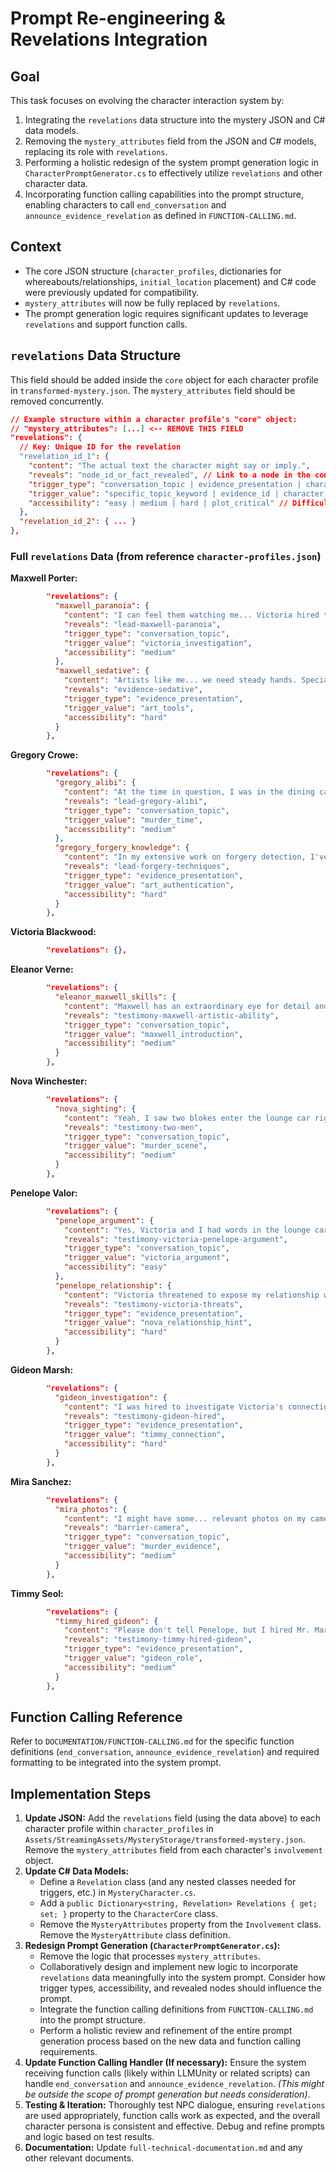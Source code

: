 # Prompt Re-engineering & Revelations Integration

## Goal
This task focuses on evolving the character interaction system by:
1.  Integrating the `revelations` data structure into the mystery JSON and C# data models.
2.  Removing the `mystery_attributes` field from the JSON and C# models, replacing its role with `revelations`.
3.  Performing a holistic redesign of the system prompt generation logic in `CharacterPromptGenerator.cs` to effectively utilize `revelations` and other character data.
4.  Incorporating function calling capabilities into the prompt structure, enabling characters to call `end_conversation` and `announce_evidence_revelation` as defined in `FUNCTION-CALLING.md`.

## Context
- The core JSON structure (`character_profiles`, dictionaries for whereabouts/relationships, `initial_location` placement) and C# code were previously updated for compatibility.
- `mystery_attributes` will now be fully replaced by `revelations`.
- The prompt generation logic requires significant updates to leverage `revelations` and support function calls.

## `revelations` Data Structure
This field should be added inside the `core` object for each character profile in `transformed-mystery.json`. The `mystery_attributes` field should be removed concurrently.

```json
// Example structure within a character profile's "core" object:
// "mystery_attributes": [...] <-- REMOVE THIS FIELD
"revelations": {
  // Key: Unique ID for the revelation
  "revelation_id_1": { 
    "content": "The actual text the character might say or imply.",
    "reveals": "node_id_or_fact_revealed", // Link to a node in the constellation
    "trigger_type": "conversation_topic | evidence_presentation | character_interaction | state_change", // How is this revealed?
    "trigger_value": "specific_topic_keyword | evidence_id | character_id | required_state", // Value associated with the trigger
    "accessibility": "easy | medium | hard | plot_critical" // Difficulty for player to uncover
  },
  "revelation_id_2": { ... } 
},
```

### Full `revelations` Data (from reference `character-profiles.json`)

**Maxwell Porter:**
```json
        "revelations": {
          "maxwell_paranoia": {
            "content": "I can feel them watching me... Victoria hired them. That investigator taking notes... they're closing in.",
            "reveals": "lead-maxwell-paranoia",
            "trigger_type": "conversation_topic",
            "trigger_value": "victoria_investigation",
            "accessibility": "medium"
          },
          "maxwell_sedative": {
            "content": "Artists like me... we need steady hands. Special techniques, special... tools. Gregory understands.",
            "reveals": "evidence-sedative",
            "trigger_type": "evidence_presentation",
            "trigger_value": "art_tools",
            "accessibility": "hard"
          }
        },
```

**Gregory Crowe:**
```json
        "revelations": {
          "gregory_alibi": {
            "content": "At the time in question, I was in the dining car discussing authentication techniques with some colleagues. Several passengers can confirm my whereabouts.",
            "reveals": "lead-gregory-alibi",
            "trigger_type": "conversation_topic",
            "trigger_value": "murder_time",
            "accessibility": "medium"
          },
          "gregory_forgery_knowledge": {
            "content": "In my extensive work on forgery detection, I've found that the key is in the binding agents. Modern forgers never get the chemical composition quite right.",
            "reveals": "lead-forgery-techniques",
            "trigger_type": "evidence_presentation",
            "trigger_value": "art_authentication",
            "accessibility": "hard"
          }
        },
```

**Victoria Blackwood:**
```json
        "revelations": {},
```

**Eleanor Verne:**
```json
        "revelations": {
          "eleanor_maxwell_skills": {
            "content": "Maxwell has an extraordinary eye for detail and technical skill. His ability to mimic artistic styles is... well, it's remarkable. I've seen him perfectly recreate a Monet brushstroke technique during a demonstration at Gregory's gallery.",
            "reveals": "testimony-maxwell-artistic-ability",
            "trigger_type": "conversation_topic",
            "trigger_value": "maxwell_introduction",
            "accessibility": "medium"
          }
        },
```

**Nova Winchester:**
```json
        "revelations": {
          "nova_sighting": {
            "content": "Yeah, I saw two blokes enter the lounge car right before I found the blood. One was that art dealer with the ridiculous pocket square, the other was some jumpy artist type. Didn't think much of it at the time.",
            "reveals": "testimony-two-men",
            "trigger_type": "conversation_topic",
            "trigger_value": "murder_scene",
            "accessibility": "medium"
          }
        },
```

**Penelope Valor:**
```json
        "revelations": {
          "penelope_argument": {
            "content": "Yes, Victoria and I had words in the lounge car. It was a professional disagreement about designer exclusivity contracts, nothing more.",
            "reveals": "testimony-victoria-penelope-argument",
            "trigger_type": "conversation_topic",
            "trigger_value": "victoria_argument",
            "accessibility": "easy"
          },
          "penelope_relationship": {
            "content": "Victoria threatened to expose my relationship with Nova as some kind of industry scandal. She was desperate for attention, trying to save her failing magazine.",
            "reveals": "testimony-victoria-threats",
            "trigger_type": "evidence_presentation",
            "trigger_value": "nova_relationship_hint",
            "accessibility": "hard"
          }
        },
```

**Gideon Marsh:**
```json
        "revelations": {
          "gideon_investigation": {
            "content": "I was hired to investigate Victoria's connections to art fraud, but not by her. Mr. Seol engaged my services without Ms. Valor's knowledge.",
            "reveals": "testimony-gideon-hired",
            "trigger_type": "evidence_presentation",
            "trigger_value": "timmy_connection",
            "accessibility": "hard"
          }
        },
```

**Mira Sanchez:**
```json
        "revelations": {
          "mira_photos": {
            "content": "I might have some... relevant photos on my camera. But this is exclusive material for my story. What's it worth to you?",
            "reveals": "barrier-camera",
            "trigger_type": "conversation_topic",
            "trigger_value": "murder_evidence",
            "accessibility": "medium"
          }
        },
```

**Timmy Seol:**
```json
        "revelations": {
          "timmy_hired_gideon": {
            "content": "Please don't tell Penelope, but I hired Mr. Marsh to investigate Victoria! I thought if we could prove she was involved in those art forgeries, it would protect Penelope's magazine from Victoria's threats.",
            "reveals": "testimony-timmy-hired-gideon",
            "trigger_type": "evidence_presentation",
            "trigger_value": "gideon_role",
            "accessibility": "medium"
          }
        },
```

## Function Calling Reference
Refer to `DOCUMENTATION/FUNCTION-CALLING.md` for the specific function definitions (`end_conversation`, `announce_evidence_revelation`) and required formatting to be integrated into the system prompt.

## Implementation Steps

1.  **Update JSON:** Add the `revelations` field (using the data above) to each character profile within `character_profiles` in `Assets/StreamingAssets/MysteryStorage/transformed-mystery.json`. Remove the `mystery_attributes` field from each character's `involvement` object.
2.  **Update C# Data Models:**
    *   Define a `Revelation` class (and any nested classes needed for triggers, etc.) in `MysteryCharacter.cs`.
    *   Add a `public Dictionary<string, Revelation> Revelations { get; set; }` property to the `CharacterCore` class.
    *   Remove the `MysteryAttributes` property from the `Involvement` class. Remove the `MysteryAttribute` class definition.
3.  **Redesign Prompt Generation (`CharacterPromptGenerator.cs`):**
    *   Remove the logic that processes `mystery_attributes`.
    *   Collaboratively design and implement new logic to incorporate `revelations` data meaningfully into the system prompt. Consider how trigger types, accessibility, and revealed nodes should influence the prompt.
    *   Integrate the function calling definitions from `FUNCTION-CALLING.md` into the prompt structure.
    *   Perform a holistic review and refinement of the entire prompt generation process based on the new data and function calling requirements.
4.  **Update Function Calling Handler (If necessary):** Ensure the system receiving function calls (likely within LLMUnity or related scripts) can handle `end_conversation` and `announce_evidence_revelation`. *(This might be outside the scope of prompt generation but needs consideration)*.
5.  **Testing & Iteration:** Thoroughly test NPC dialogue, ensuring `revelations` are used appropriately, function calls work as expected, and the overall character persona is consistent and effective. Debug and refine prompts and logic based on test results.
6.  **Documentation:** Update `full-technical-documentation.md` and any other relevant documents.
